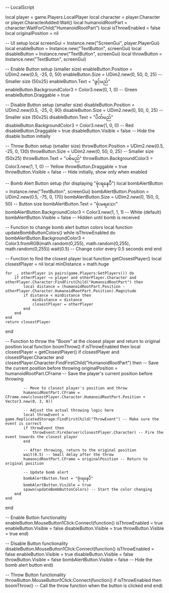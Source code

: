 -- LocalScript

local player = game.Players.LocalPlayer
local character = player.Character or player.CharacterAdded:Wait()
local humanoidRootPart = character:WaitForChild("HumanoidRootPart")
local isThrowEnabled = false
local originalPosition = nil

-- UI setup
local screenGui = Instance.new("ScreenGui", player.PlayerGui)
local enableButton = Instance.new("TextButton", screenGui)
local disableButton = Instance.new("TextButton", screenGui)
local throwButton = Instance.new("TextButton", screenGui)

-- Enable Button setup (smaller size)
enableButton.Position = UDim2.new(0.5, -25, 0, 50)
enableButton.Size = UDim2.new(0, 50, 0, 25) -- Smaller size (50x25)
enableButton.Text = "ဖွင့်မည်"
enableButton.BackgroundColor3 = Color3.new(0, 1, 0) -- Green
enableButton.Draggable = true

-- Disable Button setup (smaller size)
disableButton.Position = UDim2.new(0.5, -25, 0, 90)
disableButton.Size = UDim2.new(0, 50, 0, 25) -- Smaller size (50x25)
disableButton.Text = "ပိတ်မည်"
disableButton.BackgroundColor3 = Color3.new(1, 0, 0) -- Red
disableButton.Draggable = true
disableButton.Visible = false -- Hide the disable button initially

-- Throw Button setup (smaller size)
throwButton.Position = UDim2.new(0.5, -25, 0, 130)
throwButton.Size = UDim2.new(0, 50, 0, 25) -- Smaller size (50x25)
throwButton.Text = "ပစ်မည်"
throwButton.BackgroundColor3 = Color3.new(1, 1, 0) -- Yellow
throwButton.Draggable = true
throwButton.Visible = false -- Hide initially, show only when enabled

-- Bomb Alert Button setup (for displaying "ဗုံးရနေပီ")
local bombAlertButton = Instance.new("TextButton", screenGui)
bombAlertButton.Position = UDim2.new(0.5, -75, 0, 170)
bombAlertButton.Size = UDim2.new(0, 150, 0, 50) -- Button size
bombAlertButton.Text = "ဗုံးမရသေး"
bombAlertButton.BackgroundColor3 = Color3.new(1, 1, 1) -- White (default)
bombAlertButton.Visible = false -- Hidden until bomb is received

-- Function to change bomb alert button colors
local function updateBombButtonColors()
    while isThrowEnabled do
        bombAlertButton.BackgroundColor3 = Color3.fromRGB(math.random(0,255), math.random(0,255), math.random(0,255))
        wait(0.5) -- Change color every 0.5 seconds
    end
end

-- Function to find the closest player
local function getClosestPlayer()
    local closestPlayer = nil
    local minDistance = math.huge

    for _, otherPlayer in pairs(game.Players:GetPlayers()) do
        if otherPlayer ~= player and otherPlayer.Character and otherPlayer.Character:FindFirstChild("HumanoidRootPart") then
            local distance = (humanoidRootPart.Position - otherPlayer.Character.HumanoidRootPart.Position).Magnitude
            if distance < minDistance then
                minDistance = distance
                closestPlayer = otherPlayer
            end
        end
    end
    return closestPlayer
end

-- Function to throw the "Boom" at the closest player and return to original position
local function boomThrow()
    if isThrowEnabled then
        local closestPlayer = getClosestPlayer()
        if closestPlayer and closestPlayer.Character and closestPlayer.Character:FindFirstChild("HumanoidRootPart") then
            -- Save the current position before throwing
            originalPosition = humanoidRootPart.CFrame -- Save the player's current position before throwing

            -- Move to closest player's position and throw
            humanoidRootPart.CFrame = CFrame.new(closestPlayer.Character.HumanoidRootPart.Position + Vector3.new(0, 3, 0))

            -- Adjust the actual throwing logic here
            local throwEvent = game.ReplicatedStorage:FindFirstChild("ThrowEvent") -- Make sure the event is correct
            if throwEvent then
                throwEvent:FireServer(closestPlayer.Character) -- Fire the event towards the closest player
            end

            -- After throwing, return to the original position
            wait(0.5) -- Small delay after the throw
            humanoidRootPart.CFrame = originalPosition -- Return to original position

            -- Update bomb alert
            bombAlertButton.Text = "ဗုံးရနေပီ"
            bombAlertButton.Visible = true
            spawn(updateBombButtonColors) -- Start the color changing
        end
    end
end

-- Enable Button functionality
enableButton.MouseButton1Click:Connect(function()
    isThrowEnabled = true
    enableButton.Visible = false
    disableButton.Visible = true
    throwButton.Visible = true
end)

-- Disable Button functionality
disableButton.MouseButton1Click:Connect(function()
    isThrowEnabled = false
    enableButton.Visible = true
    disableButton.Visible = false
    throwButton.Visible = false
    bombAlertButton.Visible = false -- Hide the bomb alert button
end)

-- Throw Button functionality
throwButton.MouseButton1Click:Connect(function()
    if isThrowEnabled then
        boomThrow() -- Call the throw function when the button is clicked
    end
end)
